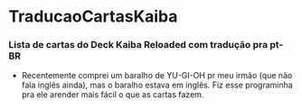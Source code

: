 # TraducaoCartasKaiba
### Lista de cartas do Deck Kaiba Reloaded com tradução pra pt-BR

- Recentemente comprei um baralho de YU-GI-OH pr meu irmão (que não fala inglês ainda), mas o baralho estava em inglês. Fiz esse programinha pra ele arender mais fácil o que as cartas fazem.
